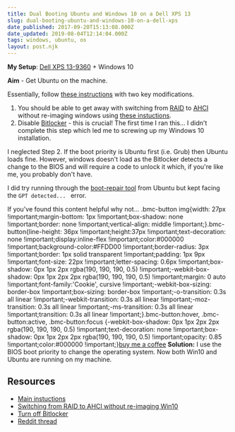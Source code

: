 ```yaml
---
title: Dual Booting Ubuntu and Windows 10 on a Dell XPS 13
slug: dual-booting-ubuntu-and-windows-10-on-a-dell-xps
date_published: 2017-09-20T15:13:08.000Z
date_updated: 2019-08-04T12:14:04.000Z
tags: windows, ubuntu, os
layout: post.njk
---
```


**My Setup**: [Dell XPS 13-9360](http://www.dell.com/en-uk/shop/laptop-and-2-in-1-pcs/xps-13/spd/xps-13-9360-laptop) + Windows 10

**Aim** - Get Ubuntu on the machine.

Essentially, follow [these instructions](https://askubuntu.com/a/868294/424657) with two key modifications.

1. You should be able to get away with switching from [RAID](https://en.wikipedia.org/wiki/RAID) to [AHCI](https://en.wikipedia.org/wiki/Advanced_Host_Controller_Interface) without re-imaging windows using [these instuctions](http://triplescomputers.com/blog/uncategorized/solution-switch-windows-10-from-raidide-to-ahci-operation/).
2. Disable [Bitlocker](https://en.wikipedia.org/wiki/RAID) - this is crucial! The first time I ran this... I didn't complete this step which led me to screwing up my Windows 10 installation.

I neglected Step 2. If the boot priority is Ubuntu first (i.e. Grub) then Ubuntu loads fine. However, windows doesn't load as the Bitlocker detects a change to the BIOS and will require a code to unlock it which, if you're like me, you probably don't have.

I did try running through the [boot-repair tool](https://help.ubuntu.com/community/Boot-Repair) from Ubuntu but kept facing the `GPT detected... ` error.

If you've found this content helpful why not...
.bmc-button img{width: 27px !important;margin-bottom: 1px !important;box-shadow: none !important;border: none !important;vertical-align: middle !important;}.bmc-button{line-height: 36px !important;height:37px !important;text-decoration: none !important;display:inline-flex !important;color:#000000 !important;background-color:#FFDD00 !important;border-radius: 3px !important;border: 1px solid transparent !important;padding: 1px 9px !important;font-size: 22px !important;letter-spacing: 0.6px !important;box-shadow: 0px 1px 2px rgba(190, 190, 190, 0.5) !important;-webkit-box-shadow: 0px 1px 2px 2px rgba(190, 190, 190, 0.5) !important;margin: 0 auto !important;font-family:'Cookie', cursive !important;-webkit-box-sizing: border-box !important;box-sizing: border-box !important;-o-transition: 0.3s all linear !important;-webkit-transition: 0.3s all linear !important;-moz-transition: 0.3s all linear !important;-ms-transition: 0.3s all linear !important;transition: 0.3s all linear !important;}.bmc-button:hover, .bmc-button:active, .bmc-button:focus {-webkit-box-shadow: 0px 1px 2px 2px rgba(190, 190, 190, 0.5) !important;text-decoration: none !important;box-shadow: 0px 1px 2px 2px rgba(190, 190, 190, 0.5) !important;opacity: 0.85 !important;color:#000000 !important;}[buy me a coffee](https://www.buymeacoffee.com/6uRXFwMJD)
**Solution:** I use the BIOS boot priority to change the operating system. Now both Win10 and Ubuntu are running on my machine.

## Resources

- [Main instuctions](https://askubuntu.com/a/868294/424657)
- [Switching from RAID to AHCI without re-imaging Win10](http://triplescomputers.com/blog/uncategorized/solution-switch-windows-10-from-raidide-to-ahci-operation/)
- [Turn off Bitlocker](http://triplescomputers.com/blog/uncategorized/solution-switch-windows-10-from-raidide-to-ahci-operation/)
- [Reddit thread](https://www.reddit.com/r/Dell/comments/5xw27t/dell_xps_15_9560_dualboot_windows_10_ubuntu_lts/)
